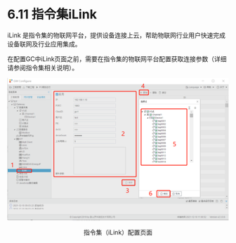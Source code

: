 # 6.11 指令集iLink

iLink 是指令集的物联网平台，提供设备连接上云，帮助物联网行业用户快速完成设备联网及行业应用集成。

在配置GC中iLink页面之前，需要在指令集的物联网平台配置获取连接参数（详细请参阅指令集相关说明）。

![指令集（iLink）](assets/指令集（iLink）.png)

<center>指令集（iLink）配置页面</center>


